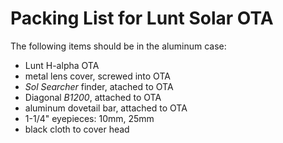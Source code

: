 # Packing List for Lunt Solar OTA

The following items should be in the aluminum case:

* Lunt H-alpha OTA
* metal lens cover, screwed into OTA
* _Sol Searcher_ finder, atached to OTA
* Diagonal _B1200_, attached to OTA
* aluminum dovetail bar, attached to OTA
* 1-1/4" eyepieces: 10mm, 25mm
* black cloth to cover head
